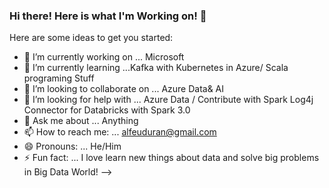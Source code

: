 ### Hi there! Here is what I'm Working on! 👋



Here are some ideas to get you started:

- 🔭 I’m currently working on ... Microsoft
- 🌱 I’m currently learning ...Kafka with Kubernetes in Azure/ Scala programing Stuff
- 👯 I’m looking to collaborate on ... Azure Data& AI
- 🤔 I’m looking for help with ... Azure Data  / Contribute with Spark Log4j Connector for Databricks with Spark 3.0
- 💬 Ask me about ... Anything
- 📫 How to reach me: ... alfeuduran@gmail.com
- 😄 Pronouns: ... He/Him
- ⚡ Fun fact: ... I love learn new things about data and solve big problems in Big Data World! 
-->
